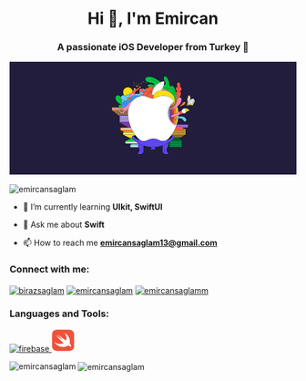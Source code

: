 <h1 align="center">Hi 👋, I'm Emircan</h1>
<h3 align="center">A passionate iOS Developer from Turkey </h3>

![alt text](https://github.com/emircansaglam/emircansaglam/blob/main/fondotiendaseul-2.jpg?raw=true)

<p align="left"> <img src="https://komarev.com/ghpvc/?username=emircansaglam&label=Profile%20views&color=0e75b6&style=flat" alt="emircansaglam" /> </p>

- 🌱 I’m currently learning **UIkit, SwiftUI**

- 💬 Ask me about **Swift**

- 📫 How to reach me **emircansaglam13@gmail.com**

<h3 align="left">Connect with me:</h3>
<p align="left">
<a href="https://twitter.com/birazsaglam" target="blank"><img align="center" src="https://raw.githubusercontent.com/rahuldkjain/github-profile-readme-generator/master/src/images/icons/Social/twitter.svg" alt="birazsaglam" height="30" width="40" /></a>
<a href="https://linkedin.com/in/emircansaglam" target="blank"><img align="center" src="https://raw.githubusercontent.com/rahuldkjain/github-profile-readme-generator/master/src/images/icons/Social/linked-in-alt.svg" alt="emircansaglam" height="30" width="40" /></a>
<a href="https://instagram.com/emircansaglamm" target="blank"><img align="center" src="https://raw.githubusercontent.com/rahuldkjain/github-profile-readme-generator/master/src/images/icons/Social/instagram.svg" alt="emircansaglamm" height="30" width="40" /></a>
</p>

<h3 align="left">Languages and Tools:</h3>
<p align="left"> <a href="https://firebase.google.com/" target="_blank" rel="noreferrer"> <img src="https://www.vectorlogo.zone/logos/firebase/firebase-icon.svg" alt="firebase" width="40" height="40"/> </a> <a href="https://developer.apple.com/swift/" target="_blank" rel="noreferrer"> <img src="https://raw.githubusercontent.com/devicons/devicon/master/icons/swift/swift-original.svg" alt="swift" width="40" height="40"/> </a> </p>

<p><img align="left" src="https://github-readme-stats.vercel.app/api/top-langs?username=emircansaglam&show_icons=true&locale=en&layout=compact" alt="emircansaglam" /></p>

<p>&nbsp;<img align="center" src="https://github-readme-stats.vercel.app/api?username=emircansaglam&show_icons=true&locale=en" alt="emircansaglam" /></p>
